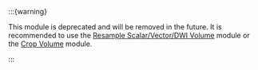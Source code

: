 :::{warning}

This module is deprecated and will be removed in the future. It is recommended to use the [Resample Scalar/Vector/DWI Volume](resamplescalarvectordwivolume.md) module or the [Crop Volume](cropvolume.md) module.

:::

```{include} ../../_moduledescriptions/ResampleScalarVolumeOverview.md
```

```{include} ../../_moduledescriptions/ResampleScalarVolumeParameters.md
```
